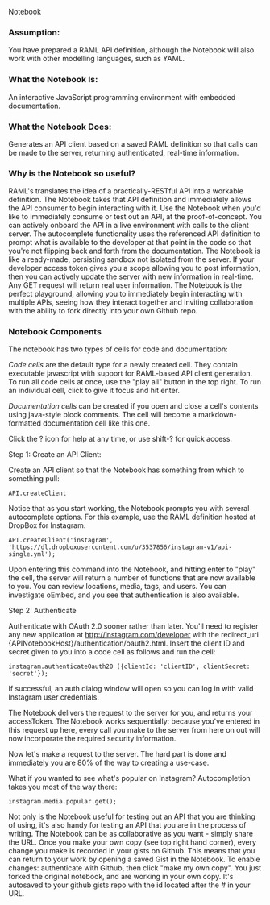 Notebook

### Assumption:
You have prepared a RAML API definition, although the Notebook will also work with other modelling languages, such as YAML.

### What the Notebook Is:
An interactive JavaScript programming environment with embedded documentation.

### What the Notebook Does:
Generates an API client based on a saved RAML definition so that calls can be made to the server, returning authenticated, real-time information. 

### Why is the Notebook so useful?
RAML's translates the idea of a practically-RESTful API into a workable definition. The Notebook takes that API definition and immediately allows the API consumer to begin interacting with it. Use the Notebook when you'd like to immediately consume or test out an API, at the proof-of-concept. You can actively onboard the API in a live environment with calls to the client server. The autocomplete functionality uses the referenced API definition to prompt what is available to the developer at that point in the code so that you're not flipping back and forth from the documentation. The Notebook is like a ready-made, persisting sandbox not isolated from the server. If your developer access token gives you a scope allowing you to post information, then you can actively update the server with new information in real-time. Any GET request will return real user information. The Notebook is the perfect playground, allowing you to immediately begin interacting with multiple APIs, seeing how they interact together and inviting collaboration with the ability to fork directly into your own Github repo. 

### Notebook Components

The notebook has two types of cells for code and documentation:

*Code cells* are the default type for a newly created cell. They contain executable javascript with support for RAML-based API client generation. To run all code cells at once, use the "play all" button in the top right. To run an individual cell, click to give it focus and hit enter.

*Documentation cells* can be created if you open and close a cell's contents using java-style block comments. The cell will become a markdown-formatted documentation cell like this one.

Click the ? icon for help at any time, or use shift-? for quick access.

Step 1: Create an API Client:

Create an API client so that the Notebook has something from which to something pull:

```
API.createClient
```

Notice that as you start working, the Notebook prompts you with several autocomplete options. For this example, use the RAML definition hosted at DropBox for Instagram. 

```
API.createClient('instagram', 'https://dl.dropboxusercontent.com/u/3537856/instagram-v1/api-single.yml');
```

Upon entering this command into the Notebook, and hitting enter to "play" the cell, the server will return a number of functions that are now available to you. You can review locations, media, tags, and users. You can investigate oEmbed, and you see that authentication is also available.

Step 2: Authenticate

Authenticate with OAuth 2.0 sooner rather than later. You'll need to register any new application at http://instagram.com/developer with the redirect_uri {APINotebookHost}/authentication/oauth2.html. Insert the client ID and secret given to you into a code cell as follows and run the cell: 

```
instagram.authenticateOauth20 ({clientId: 'clientID', clientSecret: 'secret'});
```

If successful, an auth dialog window will open so you can log in with valid Instagram user credentials.

The Notebook delivers the request to the server for you, and returns your accessToken. The Notebook works sequentially: because you've entered in this request up here, every call you make to the server from here on out will now incorporate the required security information.

Now let's make a request to the server. The hard part is done and immediately you are 80% of the way to creating a use-case. 

What if you wanted to see what's popular on Instagram? Autocompletion takes you most of the way there:

```
instagram.media.popular.get();
```

Not only is the Notebook useful for testing out an API that you are thinking of using, it's also handy for testing an API that you are in the process of writing. The Notebook can be as collaborative as you want - simply share the URL. Once you make your own copy (see top right hand corner), every change you make is recorded in your gists on Github. This means that you can return to your work by opening a saved Gist in the Notebook. To enable changes: authenticate with Github, then click "make my own copy". You just forked the original notebook, and are working in your own copy. It's autosaved to your github gists repo with the id located after the # in your URL.
